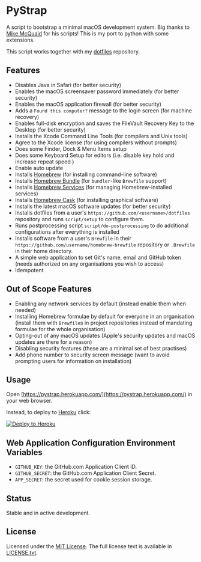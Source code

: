 # PyStrap

A script to bootstrap a minimal macOS development system. Big thanks to [Mike McQuaid](https://mikemcquaid.com) for his scripts! This is my port to python with some extensions.

This script works together with my [dotfiles](https://github.com/saschakiefer/dotfiles) repository.

## Features

- Disables Java in Safari (for better security)
- Enables the macOS screensaver password immediately (for better security)
- Enables the macOS application firewall (for better security)
- Adds a `Found this computer?` message to the login screen (for machine recovery)
- Enables full-disk encryption and saves the FileVault Recovery Key to the Desktop (for better security)
- Installs the Xcode Command Line Tools (for compilers and Unix tools)
- Agree to the Xcode license (for using compilers without prompts)
- Does some Finder, Dock & Menu Items setup
- Does some Keyboard Setup for editors (i.e. disable key hold and increase repeat speed )
- Enable auto update
- Installs [Homebrew](http://brew.sh) (for installing command-line software)
- Installs [Homebrew Bundle](https://github.com/Homebrew/homebrew-bundle) (for `bundler`-like `Brewfile` support)
- Installs [Homebrew Services](https://github.com/Homebrew/homebrew-services) (for managing Homebrew-installed services)
- Installs [Homebrew Cask](https://github.com/caskroom/homebrew-cask) (for installing graphical software)
- Installs the latest macOS software updates (for better security)
- Installs dotfiles from a user's `https://github.com/<username>/dotfiles` repository and runs `script/setup` to configure them.
- Runs postprocessing script `script/do-postprocessing` to do additional configurations after everything is installed
- Installs software from a user's `Brewfile` in their `https://github.com/username/homebrew-brewfile` repository or `.Brewfile` in their home directory.
- A simple web application to set Git's name, email and GitHub token (needs authorized on any organisations you wish to access)
- Idempotent

## Out of Scope Features

- Enabling any network services by default (instead enable them when needed)
- Installing Homebrew formulae by default for everyone in an organisation (install them with `Brewfile`s in project repositories instead of mandating formulae for the whole organisation)
- Opting-out of any macOS updates (Apple's security updates and macOS updates are there for a reason)
- Disabling security features (these are a minimal set of best practises)
- Add phone number to security screen message (want to avoid prompting users for information on installation)

## Usage

Open [https://pystrap.herokuapp.com/](https://pystrap.herokuapp.com/) in your web browser.

Instead, to deploy to [Heroku](https://www.heroku.com) click:

[![Deploy to Heroku](https://www.herokucdn.com/deploy/button.svg)](https://heroku.com/deploy)

## Web Application Configuration Environment Variables

- `GITHUB_KEY`: the GitHub.com Application Client ID.
- `GITHUB_SECRET`: the GitHub.com Application Client Secret.
- `APP_SECRET`: the secret used for cookie session storage.

## Status

Stable and in active development.

## License

Licensed under the [MIT License](http://en.wikipedia.org/wiki/MIT_License).
The full license text is available in [LICENSE.txt](https://github.com/saschakiefer/PyStrap/blob/master/LICENSE).
